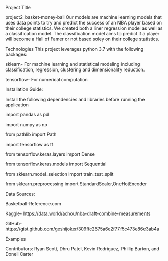 Project Title

project2_basket-money-ball
Our models are machine learning models that uses data points to try and predict the success of an NBA player based on their college statistics. We created both a liner regression model as well as a classification model. The classification model aims to predict if a player will become a Hall of Famer or not based soley on their college statistics. 


Technologies
This project leverages python 3.7 with the following packages:

sklearn- For machine learning and statistical modeling including classification, regression, clustering and dimensionality reduction.

tensorflow- For numerical computation 

Installation Guide:

Install the following dependencies and libraries before running the application

import pandas as pd

import numpy as np

from pathlib import Path

import tensorflow as tf

from tensorflow.keras.layers import Dense

from tensorflow.keras.models import Sequential

from sklearn.model_selection import train_test_split

from sklearn.preprocessing import StandardScaler,OneHotEncoder

Data Sources:

Basketball-Reference.com

Kaggle- https://data.world/achou/nba-draft-combine-measurements

GitHub- https://gist.github.com/geshijoker/309ffc2675a6e2f77f5c473e86e3ab4a



Examples


Contributors: Ryan Scott, Dhru Patel, Kevin Rodriguez, Phillip Burton, and Donell Carter
